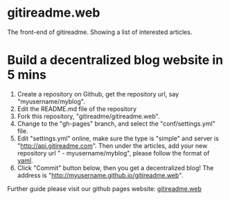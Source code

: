 # gitireadme.web
The front-end of gitireadme. Showing a list of interested articles.

# Build a decentralized blog website in 5 mins

1. Create a repository on Github, get the repository url, say "myusername/myblog".
2. Edit the README.md file of the repository
3. Fork this repository, "gitireadme/gitireadme.web".
4. Change to the "gh-pages" branch, and select the "conf/settings.yml" file.
5. Edit "settings.yml" online, make sure the type is "simple" and server is "http://api.gitireadme.com". Then under the articles, add your new repository url "  - myusername/myblog", please follow the format of [yaml](http://yaml.org/).
6. Click "Commit" button below, then you get a decentralized blog! The address is "http://myusername.github.io/gitireadme.web".

Further guide please visit our github pages website: [gitireadme.web](http://gitireadme.github.io/gitireadme.web)



